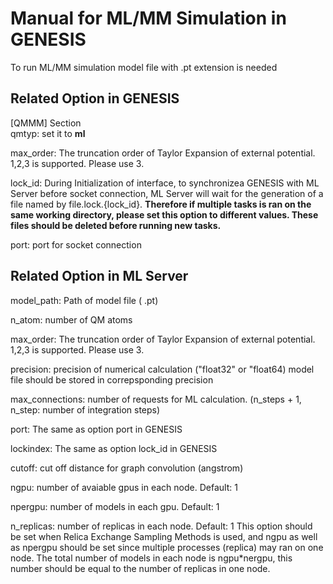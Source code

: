# Manual for ML/MM Simulation in GENESIS

To run ML/MM simulation
model file with .pt extension is needed 

## Related Option in GENESIS
[QMMM] Section  
qmtyp: set it to **ml**

max_order: The truncation order of Taylor Expansion of external potential. 1,2,3 is supported. Please use 3.

lock_id: During Initialization of interface, to synchronizea GENESIS with ML Server before socket connection, ML Server will wait for the generation of a file named by file.lock.{lock_id}. **Therefore if multiple tasks is ran on the same working directory, please set this option to different values. These files should be deleted before running new tasks.**

port: port for socket connection

## Related Option in ML Server
model_path: Path of model file ( .pt)  

n_atom: number of QM atoms

max_order: The truncation order of Taylor Expansion of external potential. 1,2,3 is supported. Please use 3.

precision: precision of numerical calculation ("float32" or "float64) 
model file should be stored in correpsponding precision

max_connections: number of requests for ML calculation. (n_steps + 1, n_step: number of integration steps)

port: The same as option port in GENESIS

lockindex: The same as option lock_id in GENESIS

cutoff: cut off distance for graph convolution (angstrom)

ngpu: number of avaiable gpus in each node. Default: 1

npergpu: number of models in each gpu. Default: 1

n_replicas: number of replicas in each node. Default: 1
This option should be set when Relica Exchange Sampling Methods is used, and ngpu as well as npergpu should be set since multiple processes (replica) may ran on one node.
The total number of models in each node is ngpu\*nergpu, this number should be equal to the number of replicas in one node.








